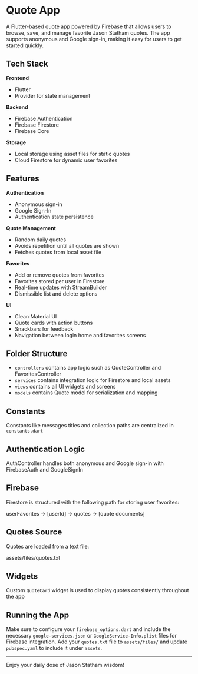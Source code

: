 # Quote App

A Flutter-based quote app powered by Firebase that allows users to browse, save, and manage favorite Jason Statham quotes. The app supports anonymous and Google sign-in, making it easy for users to get started quickly.

## Tech Stack

**Frontend**
- Flutter
- Provider for state management

**Backend**
- Firebase Authentication
- Firebase Firestore
- Firebase Core

**Storage**
- Local storage using asset files for static quotes
- Cloud Firestore for dynamic user favorites

## Features

**Authentication**
- Anonymous sign-in
- Google Sign-In
- Authentication state persistence

**Quote Management**
- Random daily quotes
- Avoids repetition until all quotes are shown
- Fetches quotes from local asset file

**Favorites**
- Add or remove quotes from favorites
- Favorites stored per user in Firestore
- Real-time updates with StreamBuilder
- Dismissible list and delete options

**UI**
- Clean Material UI
- Quote cards with action buttons
- Snackbars for feedback
- Navigation between login home and favorites screens

## Folder Structure

- `controllers` contains app logic such as QuoteController and FavoritesController
- `services` contains integration logic for Firestore and local assets
- `views` contains all UI widgets and screens
- `models` contains Quote model for serialization and mapping

## Constants

Constants like messages titles and collection paths are centralized in `constants.dart`

## Authentication Logic

AuthController handles both anonymous and Google sign-in with FirebaseAuth and GoogleSignIn

## Firebase

Firestore is structured with the following path for storing user favorites:

userFavorites -> [userId] -> quotes -> [quote documents]


## Quotes Source

Quotes are loaded from a text file:

assets/files/quotes.txt


## Widgets

Custom `QuoteCard` widget is used to display quotes consistently throughout the app

## Running the App

Make sure to configure your `firebase_options.dart` and include the necessary `google-services.json` or `GoogleService-Info.plist` files for Firebase integration. Add your `quotes.txt` file to `assets/files/` and update `pubspec.yaml` to include it under `assets`.

---

Enjoy your daily dose of Jason Statham wisdom!
